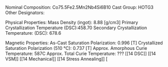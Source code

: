 Nominal Composition: Co75.5Fe­­­2.5Mn2Nb4­Si6B10
Cast Group: HOTG3
Other Designators: 
 
Physical Properties:
Mass Density (ingot): 8.88 [g/cm3]
Primary Crystallization Temperature (DSC):458.70
Secondary Crystallization Temperature: (DSC): 678.6
 
Magnetic Properties:
As-Cast Saturation Polarization: 0.996 [T] 
Crystallized Saturation Polarization (510 °C): 0.737 [T]
Approx. Amorphous Curie Temperature: 587C
Approx. Total Curie Temperature: ???
 [[14 DSC]]
[[14 VSM]]
[[14 Mechanical]]
[[14 Stress Annealing]]
[


